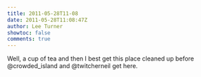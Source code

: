 ```yaml
---
title: 2011-05-28T11-08
date: 2011-05-28T11:08:47Z
author: Lee Turner
showtoc: false
comments: true
---
```


Well, a cup of tea and then I best get this place cleaned up before @crowded_island and @twitcherneil get here.

